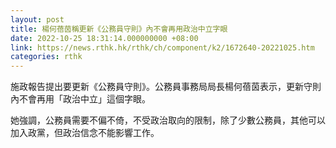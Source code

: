 ```yaml
---
layout: post
title: 楊何蓓茵稱更新《公務員守則》內不會再用政治中立字眼
date: 2022-10-25 18:31:14.000000000 +08:00
link: https://news.rthk.hk/rthk/ch/component/k2/1672640-20221025.htm
categories: rthk
---
```


施政報告提出要更新《公務員守則》。公務員事務局局長楊何蓓茵表示，更新守則內不會再用「政治中立」這個字眼。

她強調，公務員需要不偏不倚，不受政治取向的限制，除了少數公務員，其他可以加入政黨，但政治信念不能影響工作。
